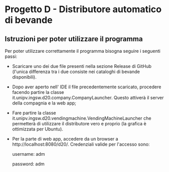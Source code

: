 # Progetto D - Distributore automatico di bevande

## Istruzioni per poter utilizzare il programma

Per poter utilizzare correttamente il programma bisogna seguire i seguenti passi:

 - Scaricare uno dei due file presenti nella sezione Release di GitHub (l'unica differenza tra i due consiste nei cataloghi di bevande disponibili).
 
 - Dopo aver aperto nell' IDE il file precedentemente scaricato, procedere facendo partire la classe it.unipv.ingsw.d20.company.CompanyLauncher. Questo attiverà il server della compagnia e la web app;
 
 - Fare partire la classe it.unipv.ingsw.d20.vendingmachine.VendingMachineLauncher che permetterà di utilizzare il distributore vero e proprio (la grafica è ottimizzata per Ubuntu).
 
 - Per la parte di web app, accedere da un browser a http://localhost:8080/d20/. Credenziali valide per l'accesso sono:
 
   username: adm
 
   password: adm
